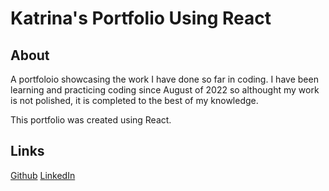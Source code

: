 # Katrina's Portfolio Using React

## About
 A portfoloio showcasing the work I have done so far in coding.
 I have been learning and practicing coding since August of 2022 so althought
 my work is not polished, it is completed to the best of my knowledge.
 
 This portfolio was created using React.

 ## Links
[Github]()
[LinkedIn]()
 